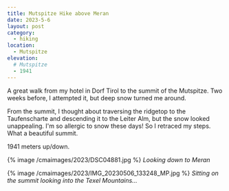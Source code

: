 ```yaml
---
title: Mutspitze Hike above Meran
date: 2023-5-6
layout: post
category:
  - hiking
location:
  - Mutspitze
elevation:
  # Mutspitze
  - 1941
---
```


A great walk from my hotel in Dorf Tirol to the summit of the Mutspitze.
Two weeks before, I attempted it, but deep snow turned me around.

From the summit, I thought about traversing the ridgetop to the Taufenscharte
and descending it to the Leiter Alm, but the snow looked unappealing. I'm
so allergic to snow these days! So I retraced my steps. What a beautiful summit.

1941 meters up/down.

{% image /cmaimages/2023/DSC04881.jpg %}
*Looking down to Meran*

{% image /cmaimages/2023/IMG_20230506_133248_MP.jpg %}
*Sitting on the summit looking into the Texel Mountains...*
